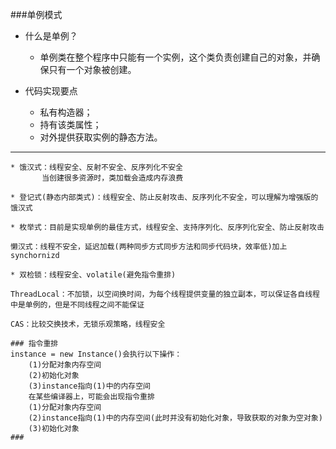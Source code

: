 ###单例模式

+ 什么是单例？
    - 单例类在整个程序中只能有一个实例，这个类负责创建自己的对象，并确保只有一个对象被创建。

+ 代码实现要点
    - 私有构造器；
    - 持有该类属性；
    - 对外提供获取实例的静态方法。
--- 
```
* 饿汉式：线程安全、反射不安全、反序列化不安全
       当创建很多资源时，类加载会造成内存浪费

* 登记式(静态内部类式)：线程安全、防止反射攻击、反序列化不安全，可以理解为增强版的饿汉式

* 枚举式：目前是实现单例的最佳方式，线程安全、支持序列化、反序列化安全、防止反射攻击 

懒汉式：线程不安全，延迟加载(两种同步方式同步方法和同步代码块，效率低)加上synchornizd

* 双检锁：线程安全、volatile(避免指令重排)

ThreadLocal：不加锁，以空间换时间，为每个线程提供变量的独立副本，可以保证各自线程中是单例的，但是不同线程之间不能保证

CAS：比较交换技术，无锁乐观策略，线程安全

### 指令重排
instance = new Instance()会执行以下操作：
    (1)分配对象内存空间
    (2)初始化对象
    (3)instance指向(1)中的内存空间
    在某些编译器上，可能会出现指令重排
    (1)分配对象内存空间
    (2)instance指向(1)中的内存空间(此时并没有初始化对象，导致获取的对象为空对象)
    (3)初始化对象
###


